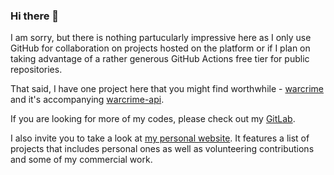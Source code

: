 ### Hi there 👋

<!--
**dklymenk/dklymenk** is a ✨ _special_ ✨ repository because its `README.md` (this file) appears on your GitHub profile.

Here are some ideas to get you started:

- 🔭 I’m currently working on ...
- 🌱 I’m currently learning ...
- 👯 I’m looking to collaborate on ...
- 🤔 I’m looking for help with ...
- 💬 Ask me about ...
- 📫 How to reach me: ...
- 😄 Pronouns: ...
- ⚡ Fun fact: ...
-->

I am sorry, but there is nothing partucularly impressive here as I only use GitHub for collaboration on projects hosted on the platform or if I plan on taking advantage of a rather generous GitHub Actions free tier for public repositories.

That said, I have one project here that you might find worthwhile - [warcrime](https://github.com/dklymenk/warcrime) and it's accompanying [warcrime-api](https://github.com/dklymenk/warcrime-api).

If you are looking for more of my codes, please check out my [GitLab](https://gitlab.com/dklymenk).

I also invite you to take a look at [my personal website](https://dmytro.klymenko.xyz). It features a list of projects that includes personal ones as well as volunteering contributions and some of my commercial work.
